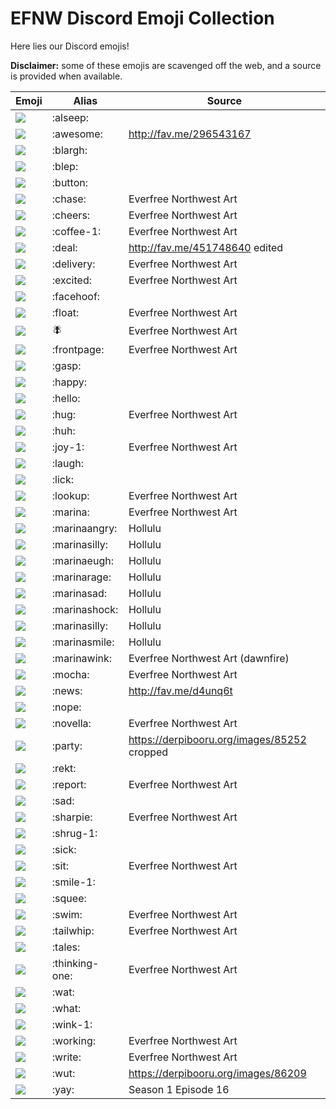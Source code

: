 # EFNW Discord Emoji Collection

Here lies our Discord emojis!

**Disclaimer:** some of these emojis are scavenged off the web, and a source is provided when available.

| Emoji                       | Alias          | Source |
|-----------------------------|----------------|--------|
| ![](emoji/alseep.png)       | :alseep:       |  |
| ![](emoji/awesome.png)      | :awesome:      | http://fav.me/296543167 |
| ![](emoji/blargh.png)       | :blargh:       |  |
| ![](emoji/blep.png)         | :blep:         |  |
| ![](emoji/button.png)       | :button:       |  |
| ![](emoji/chase.png)        | :chase:        | Everfree Northwest Art |
| ![](emoji/cheers.png)       | :cheers:       | Everfree Northwest Art |
| ![](emoji/coffee-1.png)     | :coffee-1:     | Everfree Northwest Art |
| ![](emoji/deal.png)         | :deal:         | http://fav.me/451748640 edited |
| ![](emoji/delivery.png)     | :delivery:     | Everfree Northwest Art |
| ![](emoji/excited.png)      | :excited:      | Everfree Northwest Art |
| ![](emoji/facehoof.png)     | :facehoof:     |  |
| ![](emoji/float.png)        | :float:        | Everfree Northwest Art |
| ![](emoji/fly.png)          | :fly:          | Everfree Northwest Art |
| ![](emoji/frontpage.png)    | :frontpage:    | Everfree Northwest Art |
| ![](emoji/gasp.png)         | :gasp:         |  |
| ![](emoji/happy.png)        | :happy:        |  |
| ![](emoji/hello.png)        | :hello:        |  |
| ![](emoji/hug.png)          | :hug:          | Everfree Northwest Art |
| ![](emoji/huh.png)          | :huh:          |  |
| ![](emoji/joy-1.png)        | :joy-1:        | Everfree Northwest Art |
| ![](emoji/laugh.png)        | :laugh:        |  |
| ![](emoji/lick.png)         | :lick:         |  |
| ![](emoji/lookup.png)       | :lookup:       | Everfree Northwest Art |
| ![](emoji/marina.png)       | :marina:       | Everfree Northwest Art |
| ![](emoji/marinaAngry.png)       | :marinaangry:       | Hollulu |
| ![](emoji/marinaEep.png)       | :marinasilly:       | Hollulu |
| ![](emoji/marinaEugh.png)       | :marinaeugh:       | Hollulu |
| ![](emoji/marinaRage.png)       | :marinarage:       | Hollulu |
| ![](emoji/marinaSad.png)       | :marinasad:       | Hollulu |
| ![](emoji/marinaShock.png)       | :marinashock:       | Hollulu |
| ![](emoji/marinaSilly.png)       | :marinasilly:       | Hollulu |
| ![](emoji/marinaSmile.png)       | :marinasmile:       | Hollulu |
| ![](emoji/marinawink.png)       | :marinawink:       | Everfree Northwest Art (dawnfire) |
| ![](emoji/mocha.png)        | :mocha:        | Everfree Northwest Art |
| ![](emoji/news.png)         | :news:         | http://fav.me/d4unq6t |
| ![](emoji/nope.png)         | :nope:         |  |
| ![](emoji/novella.png)      | :novella:      | Everfree Northwest Art |
| ![](emoji/party.png)        | :party:        | https://derpibooru.org/images/85252 cropped |
| ![](emoji/rekt.png)         | :rekt:         |  |
| ![](emoji/report.png)       | :report:       | Everfree Northwest Art |
| ![](emoji/sad.png)          | :sad:          |  |
| ![](emoji/sharpie.png)      | :sharpie:      | Everfree Northwest Art |
| ![](emoji/shrug-1.png)      | :shrug-1:      |  |
| ![](emoji/sick.png)         | :sick:         |  |
| ![](emoji/sit.png)          | :sit:          | Everfree Northwest Art |
| ![](emoji/smile-1.png)      | :smile-1:      |  |
| ![](emoji/squee.png)        | :squee:        |  |
| ![](emoji/swim.png)         | :swim:         | Everfree Northwest Art |
| ![](emoji/tailwhip.png)     | :tailwhip:     | Everfree Northwest Art |
| ![](emoji/tales.png)        | :tales:        |  |
| ![](emoji/thinking-one.png) | :thinking-one: | Everfree Northwest Art |
| ![](emoji/wat.png)          | :wat:          |  |
| ![](emoji/what.png)         | :what:         |  |
| ![](emoji/wink-1.png)       | :wink-1:       |  |
| ![](emoji/working.png)      | :working:      | Everfree Northwest Art |
| ![](emoji/write.png)        | :write:        | Everfree Northwest Art |
| ![](emoji/wut.png)          | :wut:          | https://derpibooru.org/images/86209 |
| ![](emoji/yay.png)          | :yay:          | Season 1 Episode 16 |
